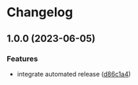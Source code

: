 # Changelog

## 1.0.0 (2023-06-05)


### Features

* integrate automated release ([d86c1a4](https://github.com/kustomhippie/hostpath-provisioner/commit/d86c1a499111d2e35628c7a364224c88ad95925d))
